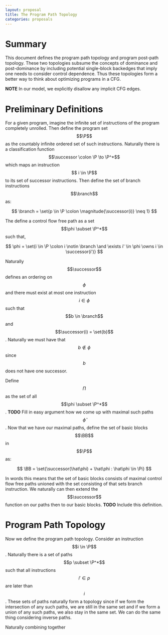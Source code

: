 ```yaml
---
layout: proposal
title: The Program Path Topology
categories: proposals
---
```


$$
\newcommand{\set}[1]{\left\{#1\right\}}
\newcommand{\mb}[1]{\mathbf{#1}}
\newcommand{\P}{\mb P}
\newcommand{\successor}{\mb{\text{succ}}}
\newcommand{\magnitude}[1]{\left|#1\right|}
\newcommand{\branch}{\mb{\text{Branch}}}
\newcommand{\Bool}{\mb{\text{Bool}}}
\newcommand{\BB}{\mb{\text{BB}}}
\newcommand{\N}{\mb{\text{N}}}
\newcommand{\and}{\text{ and }}
$$

# Summary

This document defines the program path topology and program post-path
topology. These two topologies subsume the concepts of dominance and
post-dominance by including potential single-block backedges that imply one
needs to consider control dependence. Thus these topologies form a better way to
think about optimizing programs in a CFG.

**NOTE** In our model, we explicitly disallow any implicit CFG edges.

# Preliminary Definitions

For a given program, imagine the infinite set of instructions of the program
completely unrolled. Then define the program set $$\P$$ as the countably
infinite ordered set of such instructions. Naturally there is a classification
function $$\successor \colon \P \to \P^*$$ which maps an instruction $$ i \in
\P$$ to its set of successor instructions. Then define the set of branch
instructions $$\branch$$ as:

$$
   \branch = \set{p \in \P \colon \magnitude{\successor(i)} \neq 1}
$$

The define a control flow free path as a set $$\phi \subset \P^*$$ such
that,

$$
   \phi = \set{i \in \P \colon i \notin \branch \and \exists i' \in \phi \owns i \in \successor(i')}
$$

Naturally $$\successor$$ defines an ordering on $$\phi$$ and there must exist at
most one instruction $$i \in \phi$$ such that $$b \in \branch$$ and
$$\successor(i) = \set{b}$$. Naturally we must have that $$b \notin \phi$$ since
$$b$$ does not have one successor.

Define $$\Pi$$ as the set of all $$\phi \subset \P^*$$. **TODO** Fill in easy
argument how we come up with maximal such paths $$\hat\phi$$. Now that we have
our maximal paths, define the set of basic blocks $$\BB$$ in $$\P$$ as:

$$
   \BB = \set{\successor(\hat\phi) + \hat\phi : \hat\phi \in \Pi}
$$

In words this means that the set of basic blocks consists of maximal control
flow free paths unioned with the set consisting of that sets branch
instruction. We naturally can then extend the $$\successor$$ function on our
paths then to our basic blocks. **TODO** Include this definition.

# Program Path Topology

Now we define the program path topology. Consider an instruction $$i \in
\P$$. Naturally there is a set of paths $$p \subset \P^*$$ such that all
instructions $$i' \in p$$ are later than $$i$$. These sets of paths naturally
form a topology since if we form the intersection of any such paths, we are
still in the same set and if we form a union of any such paths, we also stay in
the same set. We can do the same thing considering inverse paths.

Naturally combining together
